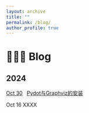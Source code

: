 ```yaml
---
layout: archive
title: ""
permalink: /blog/
author_profile: true
---
```


🧑🏻‍💻 Blog
======

## 2024
[Oct 30](#) &nbsp; [Pydot与Graphviz的安装](blogs/Pydot_Graphviz.md)

Oct 16 XXXX
